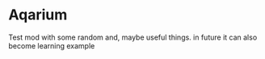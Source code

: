 # Aqarium
Test mod with some random and, maybe useful things. in future it can also become learning example
